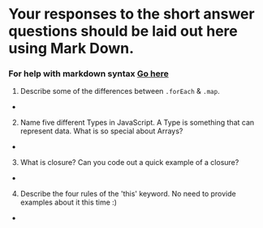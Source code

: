 # Your responses to the short answer questions should be laid out here using Mark Down.
### For help with markdown syntax [Go here](https://github.com/adam-p/markdown-here/wiki/Markdown-Cheatsheet)

1. Describe some of the differences between `.forEach` & `.map`.
*

2. Name five different Types in JavaScript. A Type is something that can represent data. What is so special about Arrays?
*

3. What is closure? Can you code out a quick example of a closure?
*

4. Describe the four rules of the 'this' keyword. No need to provide examples about it this time :)
*

